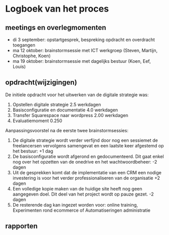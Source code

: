 # Logboek van het proces

## meetings en overlegmomenten
- di 3 september: opstartgesprek, bespreking opdracht en overdracht toegangen
- ma 12 oktober: brainstormsessie met ICT werkgroep (Steven, Martijn, Christophe, Koen)
- ma 19 oktober: brainstormsessie met dagelijks bestuur (Koen, Eef, Louis)

## opdracht(wijzigingen)
De initiele opdracht voor het uitwerken van de digitale strategie was: 
1. Opstellen digitale strategie 2.5 werkdagen
2. Basisconfiguratie en documentatie 4.0 werkdagen
3. Transfer Squarespace naar wordpress 2.00 werkdagen
4. Evaluatiemoment 0.250

Aanpassingsvoorstel na de eerste twee brainstormsessies: 
1. De digitale strategie wordt verder verfijnd door nog een sessiemet de freelancersen vervolgens samengevat en een laatste keer afgestemd op het bestuur: +1 dag
2. De basisconfiguratie wordt afgerond en gedocumenteerd. Dit gaat enkel nog over het opzetten van de onedrive en het wachtwoordbeheer: -2 dagen
3. Uit de gesprekken komt dat de implementatie van een CRM een nodige investering is voor het verder professionaliseren van de organisatie +2 dagen
4. Een volledige kopie maken van de huidige site heeft nog geen aangegeven doel. Dit deel van het project wordt op pauze gezet. -2 dagen
5. De resterende dag kan ingezet worden voor: online training, Experimenten rond ecommerce of Automatiseringen administratie

## rapporten
